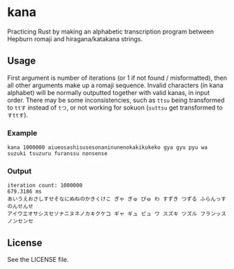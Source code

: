 # kana
Practicing Rust by making an alphabetic transcription program between Hepburn romaji and hiragana/katakana strings.

## Usage
First argument is number of iterations (or 1 if not found / misformatted), then all other arguments make up a romaji sequence. Invalid characters (in kana alphabet) will be normally outputted together with valid kanas, in input order. There may be some inconsistencies, such as `ttsu` being transformed to `ttす` instead of `tつ`, or not working for sokuon (`suttsu` get transformed to `すttす`).

### Example
```shell
kana 1000000 aiueosashisusesonaninunenokakikukeko gya gyu pyu wa suzuki tsuzuru furanssu nonsense
```
### Output
```shell
iteration count: 1000000
679.3186 ms
あいうえおさしすせそなにぬねのかきくけこ ぎゃ ぎゅ ぴゅ わ すずき つずる ふらんっす のんせんせ
アイウエオサシスセソナニヌネノカキクケコ ギャ ギュ ピュ ワ スズキ ツズル フランッス ノンセンセ
```

## License
See the LICENSE file.